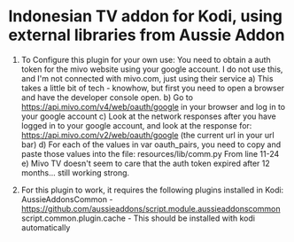 Indonesian TV addon for Kodi, using external libraries from Aussie Addon
========================================================================

1. To Configure this plugin for your own use:
  You need to obtain a auth token for the mivo website using your google account. I do not use this, and I'm not connected with mivo.com, just using their service
  a) This takes a little bit of tech - knowhow, but first you need to open a browser and have the developer console open.
  b) Go to https://api.mivo.com/v4/web/oauth/google in your browser and log in to your google account
  c) Look at the network responses after you have logged in to your google account, and look at the response for:
     https://api.mivo.com/v2/web/oauth/google (the current url in your url bar)
  d) For each of the values in var oauth_pairs, you need to copy and paste those values into the file: resources/lib/comm.py From line 11-24
  e) Mivo TV doesn't seem to care that the auth token expired after 12 months... still working strong.

2. For this plugin to work, it requires the following plugins installed in Kodi:
   AussieAddonsCommon - https://github.com/aussieaddons/script.module.aussieaddonscommon
   script.common.plugin.cache - This should be installed with kodi automatically
